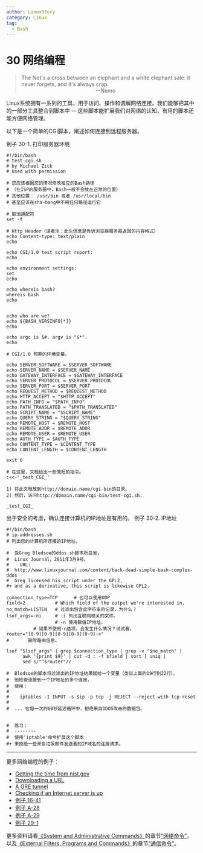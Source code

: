 ```yaml
---
author: LinuxStory
category: Linux
tag:
  - Bash
---
```

# 30 网络编程
<blockquote class="blockquote-center">The Net's a cross between an elephant and a white elephant sale: it never forgets, and it's always crap.<br/>
&nbsp;&nbsp;&nbsp;&nbsp;&nbsp;&nbsp;&nbsp;&nbsp;&nbsp;&nbsp;&nbsp;&nbsp;&nbsp;&nbsp;&nbsp;&nbsp;&nbsp;&nbsp;&nbsp;&nbsp;&nbsp;&nbsp;&nbsp;&nbsp;&nbsp;&nbsp;&nbsp;&nbsp;&nbsp;&nbsp;&nbsp;&nbsp;&nbsp;&nbsp;&nbsp;&nbsp;&nbsp;&nbsp;&nbsp;&nbsp;&nbsp;&nbsp;&nbsp;&nbsp;&nbsp;&nbsp;&nbsp;&nbsp;&nbsp;&nbsp;--Nemo</blockquote>

Linux系统拥有一系列的工具，用于访问、操作和调解网络连接。我们能够把其中的一部分工具整合到脚本中 -- 这些脚本能扩展我们对网络的认知，有用的脚本还能方便网络管理。

以下是一个简单的CGI脚本，阐述如何连接到远程服务器。

例子 30-1. 打印服务器环境
```
#!/bin/bash
# test-cgi.sh
# by Michael Zick
# Used with permission

# 您应该根据您的情况修改相应的Bash路径
# （在ISP的服务器中，Bash一般不会放在正常的位置）
# 其他位置： /usr/bin 或者 /usr/local/bin
# 甚至应该在sha-bang中不用任何路径运行它

# 取消通配符
set -f

# Http Header（译者注：此头信息是告诉浏览器服务器返回的内容格式）
echo Content-type: text/plain
echo

echo CGI/1.0 test script report:
echo

echo environment settings:
set
echo

echo whereis bash?
whereis bash
echo


echo who are we?
echo ${BASH_VERSINFO[*]}
echo

echo argc is $#. argv is "$*".
echo

# CGI/1.0 预期的环境变量。

echo SERVER_SOFTWARE = $SERVER_SOFTWARE
echo SERVER_NAME = $SERVER_NAME
echo GATEWAY_INTERFACE = $GATEWAY_INTERFACE
echo SERVER_PROTOCOL = $SERVER_PROTOCOL
echo SERVER_PORT = $SERVER_PORT
echo REQUEST_METHOD = $REQUEST_METHOD
echo HTTP_ACCEPT = "$HTTP_ACCEPT"
echo PATH_INFO = "$PATH_INFO"
echo PATH_TRANSLATED = "$PATH_TRANSLATED"
echo SCRIPT_NAME = "$SCRIPT_NAME"
echo QUERY_STRING = "$QUERY_STRING"
echo REMOTE_HOST = $REMOTE_HOST
echo REMOTE_ADDR = $REMOTE_ADDR
echo REMOTE_USER = $REMOTE_USER
echo AUTH_TYPE = $AUTH_TYPE
echo CONTENT_TYPE = $CONTENT_TYPE
echo CONTENT_LENGTH = $CONTENT_LENGTH

exit 0

# 在这里，文档给出一些简短的指令。
:<<-'_test_CGI_'

1) 将此文档放到http://domain.name/cgi-bin的目录。
2) 然后，访问http://domain.name/cgi-bin/test-cgi.sh.

_test_CGI_
```

出于安全的考虑，确认连接计算机的IP地址是有用的。
例子 30-2. IP地址
```
#!/bin/bash
# ip-addresses.sh
# 列出您的计算机所连接的IP地址。

#  受Greg Bledsoe的ddos.sh脚本所启发，
#  Linux Journal，2011年3月9号。
#    URL:
#  http://www.linuxjournal.com/content/back-dead-simple-bash-complex-ddos
#  Greg licensed his script under the GPL2,
#+ and as a derivative, this script is likewise GPL2.

connection_type=TCP      # 也可以使用UDP
field=2           # Which field of the output we're interested in.
no_match=LISTEN   # 过滤出包含此字符串的记录，为什么？
lsof_args=-ni     # -i 列出互联网相关的文件。
                  # -n 使用数值IP地址。
		  # 如果不使用-n选项，会发生什么情况？试试看。
router="[0-9][0-9][0-9][0-9][0-9]->"
#       删除路由信息。

lsof "$lsof_args" | grep $connection_type | grep -v "$no_match" |
      awk '{print $9}' | cut -d : -f $field | sort | uniq |
      sed s/"^$router"//

#  Bledsoe的脚本将过滤出的IP地址结果赋给一个变量（类似上面的19行到22行）。
#  他检查连接到一个IP地址的多个连接，
#  使用：
#
#    iptables -I INPUT -s $ip -p tcp -j REJECT --reject-with tcp-reset
#
#  ... 在每一次的60秒延迟循环中，拒绝来自DDOS攻击的数据包。


#  练习：
#  --------
#  使用'iptable'命令扩展这个脚本
#+ 来拒绝一些来自垃圾邮件发送者的IP域名的连接请求。
```

---
更多网络编程的例子：
* [Getting the time from nist.gov](http://tldp.org/LDP/abs/html/devref1.html#NPREF)
* [Downloading a URL](http://tldp.org/LDP/abs/html/devref1.html#NW001)
* [A GRE tunnel](http://tldp.org/LDP/abs/html/system.html#IPSCRIPT0)
* [Checking if an Internet server is up](http://tldp.org/LDP/abs/html/communications.html#PING0)
* [例子 16-41](http://tldp.org/LDP/abs/html/communications.html#ISSPAMMER)
* [例子 A-28](http://tldp.org/LDP/abs/html/contributed-scripts.html#ISSPAMMER2)
* [例子 A-29](http://tldp.org/LDP/abs/html/contributed-scripts.html#WHX)
* [例子 29-1](http://tldp.org/LDP/abs/html/devref1.html#DEVTCP)

更多资料请看[《System and Administrative Commands》](http://tldp.org/LDP/abs/html/system.html)的章节[“网络命令”](http://tldp.org/LDP/abs/html/system.html#NETWORKSYS1)，以及[《External Filters, Programs and Commands》](http://tldp.org/LDP/abs/html/external.html)的章节[“通信命令”](http://tldp.org/LDP/abs/html/communications.html)。